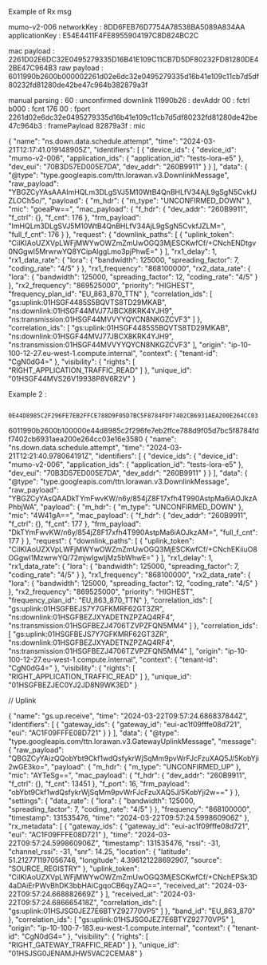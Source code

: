 Example of Rx msg

mumo-v2-006
networkKey : 8DD6FEB76D7754A78538BA5089A834AA
applicationKey : E54E4411F4FE8955904197C8D824BC2C

mac payload :                   2261D02E6DC32E0495279335D16B41E109C11CB7D5DF80232FD81280DE42BE47C964B3
raw payload : 6011990b2600b000002261d02e6dc32e0495279335d16b41e109c11cb7d5df80232fd81280de42be47c964b382879a3f

manual parsing : 
60 : unconfirmed downlink
11990b26 : devAddr
00 : fctrl
b000 : fcnt 176
00 : fport
2261d02e6dc32e0495279335d16b41e109c11cb7d5df80232fd81280de42be47c964b3 : framePayload
82879a3f : mic

{
  "name": "ns.down.data.schedule.attempt",
  "time": "2024-03-21T12:17:41.019148905Z",
  "identifiers": [
    {
      "device_ids": {
        "device_id": "mumo-v2-006",
        "application_ids": {
          "application_id": "tests-lora-e5"
        },
        "dev_eui": "70B3D57ED005E7DA",
        "dev_addr": "260B9911"
      }
    }
  ],
  "data": {
    "@type": "type.googleapis.com/ttn.lorawan.v3.DownlinkMessage",
    "raw_payload": "YBGZCyYAsAAAImHQLm3DLgSVJ5M10WtB4QnBHLfV34AjL9gSgN5CvkfJZLOCh5o/",
    "payload": {
      "m_hdr": {
        "m_type": "UNCONFIRMED_DOWN"
      },
      "mic": "goeaPw==",
      "mac_payload": {
        "f_hdr": {
          "dev_addr": "260B9911",
          "f_ctrl": {},
          "f_cnt": 176
        },
        "frm_payload": "ImHQLm3DLgSVJ5M10WtB4QnBHLfV34AjL9gSgN5CvkfJZLM=",
        "full_f_cnt": 176
      }
    },
    "request": {
      "downlink_paths": [
        {
          "uplink_token": "CiIKIAoUZXVpLWFjMWYwOWZmZmUwOGQ3MjESCKwfCf/+CNchENDtgv0NGgwI5MrwrwYQ8YCipAIggLmo3pjPhwE="
        }
      ],
      "rx1_delay": 1,
      "rx1_data_rate": {
        "lora": {
          "bandwidth": 125000,
          "spreading_factor": 7,
          "coding_rate": "4/5"
        }
      },
      "rx1_frequency": "868100000",
      "rx2_data_rate": {
        "lora": {
          "bandwidth": 125000,
          "spreading_factor": 12,
          "coding_rate": "4/5"
        }
      },
      "rx2_frequency": "869525000",
      "priority": "HIGHEST",
      "frequency_plan_id": "EU_863_870_TTN"
    },
    "correlation_ids": [
      "gs:uplink:01HSGF4485S5BQVTS8TD29MKAB",
      "ns:downlink:01HSGF44MVJ77JBCX8KRK4YJH9",
      "ns:transmission:01HSGF44MVVYYQYCN8NKGZCVF3"
    ]
  },
  "correlation_ids": [
    "gs:uplink:01HSGF4485S5BQVTS8TD29MKAB",
    "ns:downlink:01HSGF44MVJ77JBCX8KRK4YJH9",
    "ns:transmission:01HSGF44MVVYYQYCN8NKGZCVF3"
  ],
  "origin": "ip-10-100-12-27.eu-west-1.compute.internal",
  "context": {
    "tenant-id": "CgN0dG4="
  },
  "visibility": {
    "rights": [
      "RIGHT_APPLICATION_TRAFFIC_READ"
    ]
  },
  "unique_id": "01HSGF44MVS26V19938P8V6R2V"
}


Example 2 : 

                  0E44D8985C2F296FE7EB2FFCE788D9F05D7BC5F8784FDF7402CB6931AEA200E264CC03
6011990b2600b100000e44d8985c2f296fe7eb2ffce788d9f05d7bc5f8784fdf7402cb6931aea200e264cc03e16e3580
{
  "name": "ns.down.data.schedule.attempt",
  "time": "2024-03-21T12:21:40.978064191Z",
  "identifiers": [
    {
      "device_ids": {
        "device_id": "mumo-v2-006",
        "application_ids": {
          "application_id": "tests-lora-e5"
        },
        "dev_eui": "70B3D57ED005E7DA",
        "dev_addr": "260B9911"
      }
    }
  ],
  "data": {
    "@type": "type.googleapis.com/ttn.lorawan.v3.DownlinkMessage",
    "raw_payload": "YBGZCyYAsQAADkTYmFwvKW/n6y/854jZ8F17xfh4T990AstpMa6iAOJkzAPhbjWA",
    "payload": {
      "m_hdr": {
        "m_type": "UNCONFIRMED_DOWN"
      },
      "mic": "4W41gA==",
      "mac_payload": {
        "f_hdr": {
          "dev_addr": "260B9911",
          "f_ctrl": {},
          "f_cnt": 177
        },
        "frm_payload": "DkTYmFwvKW/n6y/854jZ8F17xfh4T990AstpMa6iAOJkzAM=",
        "full_f_cnt": 177
      }
    },
    "request": {
      "downlink_paths": [
        {
          "uplink_token": "CiIKIAoUZXVpLWFjMWYwOWZmZmUwOGQ3MjESCKwfCf/+CNchEKiiuO8OGgwI1MzwrwYQ/72mjwIgwIjMz5bWhwE="
        }
      ],
      "rx1_delay": 1,
      "rx1_data_rate": {
        "lora": {
          "bandwidth": 125000,
          "spreading_factor": 7,
          "coding_rate": "4/5"
        }
      },
      "rx1_frequency": "868100000",
      "rx2_data_rate": {
        "lora": {
          "bandwidth": 125000,
          "spreading_factor": 12,
          "coding_rate": "4/5"
        }
      },
      "rx2_frequency": "869525000",
      "priority": "HIGHEST",
      "frequency_plan_id": "EU_863_870_TTN"
    },
    "correlation_ids": [
      "gs:uplink:01HSGFBEJS7Y7GFKMRF62GT3ZR",
      "ns:downlink:01HSGFBEZJXYADETNZPZAQ4RF4",
      "ns:transmission:01HSGFBEZJ4706TZVPZFQN5MM4"
    ]
  },
  "correlation_ids": [
    "gs:uplink:01HSGFBEJS7Y7GFKMRF62GT3ZR",
    "ns:downlink:01HSGFBEZJXYADETNZPZAQ4RF4",
    "ns:transmission:01HSGFBEZJ4706TZVPZFQN5MM4"
  ],
  "origin": "ip-10-100-12-27.eu-west-1.compute.internal",
  "context": {
    "tenant-id": "CgN0dG4="
  },
  "visibility": {
    "rights": [
      "RIGHT_APPLICATION_TRAFFIC_READ"
    ]
  },
  "unique_id": "01HSGFBEZJEC0YJ2JD8N9WK3ED"
}



// Uplink


{
  "name": "gs.up.receive",
  "time": "2024-03-22T09:57:24.686837844Z",
  "identifiers": [
    {
      "gateway_ids": {
        "gateway_id": "eui-ac1f09fffe08d721",
        "eui": "AC1F09FFFE08D721"
      }
    }
  ],
  "data": {
    "@type": "type.googleapis.com/ttn.lorawan.v3.GatewayUplinkMessage",
    "message": {
      "raw_payload": "QBGZCyYAizQQobYbt9Ckf1wdQsfykrWjSqMm9pvWrFJcFzuXAQ5J/5KobYji2wGE3ko=",
      "payload": {
        "m_hdr": {
          "m_type": "UNCONFIRMED_UP"
        },
        "mic": "AYTeSg==",
        "mac_payload": {
          "f_hdr": {
            "dev_addr": "260B9911",
            "f_ctrl": {},
            "f_cnt": 13451
          },
          "f_port": 16,
          "frm_payload": "obYbt9Ckf1wdQsfykrWjSqMm9pvWrFJcFzuXAQ5J/5KobYji2w=="
        }
      },
      "settings": {
        "data_rate": {
          "lora": {
            "bandwidth": 125000,
            "spreading_factor": 7,
            "coding_rate": "4/5"
          }
        },
        "frequency": "868100000",
        "timestamp": 131535476,
        "time": "2024-03-22T09:57:24.599860906Z"
      },
      "rx_metadata": [
        {
          "gateway_ids": {
            "gateway_id": "eui-ac1f09fffe08d721",
            "eui": "AC1F09FFFE08D721"
          },
          "time": "2024-03-22T09:57:24.599860906Z",
          "timestamp": 131535476,
          "rssi": -31,
          "channel_rssi": -31,
          "snr": 14.25,
          "location": {
            "latitude": 51.212771197056746,
            "longitude": 4.396121228692907,
            "source": "SOURCE_REGISTRY"
          },
          "uplink_token": "CiIKIAoUZXVpLWFjMWYwOWZmZmUwOGQ3MjESCKwfCf/+CNchEPSk3D4aDAiErPWvBhDK3bbHAiCgqoCB6qyZAQ==",
          "received_at": "2024-03-22T09:57:24.668882669Z"
        }
      ],
      "received_at": "2024-03-22T09:57:24.686665418Z",
      "correlation_ids": [
        "gs:uplink:01HSJSG0JEZ7E6BTYZ92770VP5"
      ]
    },
    "band_id": "EU_863_870"
  },
  "correlation_ids": [
    "gs:uplink:01HSJSG0JEZ7E6BTYZ92770VP5"
  ],
  "origin": "ip-10-100-7-183.eu-west-1.compute.internal",
  "context": {
    "tenant-id": "CgN0dG4="
  },
  "visibility": {
    "rights": [
      "RIGHT_GATEWAY_TRAFFIC_READ"
    ]
  },
  "unique_id": "01HSJSG0JENAMJHW5VAC2CEMA8"
}
